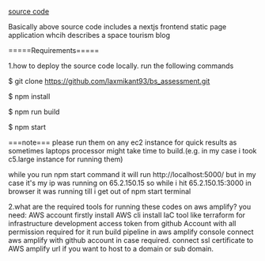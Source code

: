 [source code](https://github.com/laxmikant93/bs_assessment.git)

Basically above source code includes a nextjs frontend static page application whcih describes a space tourism blog
 
=====Requirements=====

1.how to deploy the source code locally.
run the following commands 

$ git clone https://github.com/laxmikant93/bs_assessment.git

$ npm install

$ npm run build

$ npm start

===note===
please run them on any ec2 instance for quick results as sometimes laptops processor might take time to build.(e.g. in my case i took c5.large instance for running them)

while you run npm start command
it will run http://localhost:5000/
but in my case it's my ip was running on 65.2.150.15
so while i hit 65.2.150.15:3000 in browser
it was running till i get out of npm start terminal

2.what are the required tools for running these codes on aws amplify?
you need:
AWS account firstly
install AWS cli
install IaC tool like terraform for infrastructure development
access token from github Account with all permission required for it
run build pipeline in aws amplify console
connect aws amplify with github account in case required.
connect ssl certificate to AWS amplify url if you want to host to a domain or sub domain.

